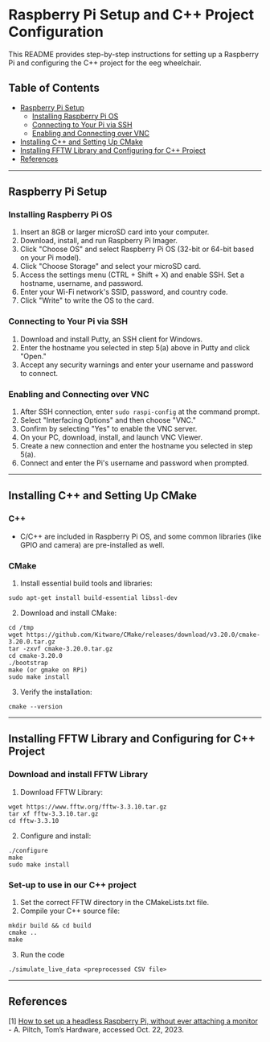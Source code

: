 # Raspberry Pi Setup and C++ Project Configuration

This README provides step-by-step instructions for setting up a Raspberry Pi and configuring the C++ project for the eeg wheelchair.

## Table of Contents

- [Raspberry Pi Setup](#raspberry-pi-setup)
  - [Installing Raspberry Pi OS](#installing-raspberry-pi-os)
  - [Connecting to Your Pi via SSH](#connecting-to-your-pi-via-ssh)
  - [Enabling and Connecting over VNC](#enabling-and-connecting-over-vnc)
- [Installing C++ and Setting Up CMake](#installing-c-and-setting-up-cmake)
- [Installing FFTW Library and Configuring for C++ Project](#installing-fftw-library-and-configuring-for-c-project)
- [References](#references)

---

## Raspberry Pi Setup

### Installing Raspberry Pi OS

1. Insert an 8GB or larger microSD card into your computer.
2. Download, install, and run Raspberry Pi Imager.
3. Click "Choose OS" and select Raspberry Pi OS (32-bit or 64-bit based on your Pi model).
4. Click "Choose Storage" and select your microSD card.
5. Access the settings menu (CTRL + Shift + X) and enable SSH. Set a hostname, username, and password.
6. Enter your Wi-Fi network's SSID, password, and country code.
7. Click "Write" to write the OS to the card.

### Connecting to Your Pi via SSH

1. Download and install Putty, an SSH client for Windows.
2. Enter the hostname you selected in step 5(a) above in Putty and click "Open."
3. Accept any security warnings and enter your username and password to connect.

### Enabling and Connecting over VNC

1. After SSH connection, enter `sudo raspi-config` at the command prompt.
2. Select "Interfacing Options" and then choose "VNC."
3. Confirm by selecting "Yes" to enable the VNC server.
4. On your PC, download, install, and launch VNC Viewer.
5. Create a new connection and enter the hostname you selected in step 5(a).
6. Connect and enter the Pi's username and password when prompted.

---

## Installing C++ and Setting Up CMake

### C++

- C/C++ are included in Raspberry Pi OS, and some common libraries (like GPIO and camera) are pre-installed as well.

### CMake

1. Install essential build tools and libraries:
```
sudo apt-get install build-essential libssl-dev
```

2. Download and install CMake:
```
cd /tmp
wget https://github.com/Kitware/CMake/releases/download/v3.20.0/cmake-3.20.0.tar.gz
tar -zxvf cmake-3.20.0.tar.gz
cd cmake-3.20.0
./bootstrap
make (or gmake on RPi)
sudo make install
```

3. Verify the installation:
```
cmake --version
```

---

## Installing FFTW Library and Configuring for C++ Project

### Download and install FFTW Library

1. Download FFTW Library:
```
wget https://www.fftw.org/fftw-3.3.10.tar.gz
tar xf fftw-3.3.10.tar.gz
cd fftw-3.3.10
```

2. Configure and install:
```
./configure
make
sudo make install
```

### Set-up to use in our C++ project

1. Set the correct FFTW directory in the CMakeLists.txt file.<br />
2. Compile your C++ source file:
```
mkdir build && cd build
cmake ..
make
```
3. Run the code
```
./simulate_live_data <preprocessed CSV file>
```

---

## References

[1] [How to set up a headless Raspberry Pi, without ever attaching a monitor](https://www.tomshardware.com/reviews/raspberry-pi-headless-setup-how-to,6028.html) - A. Piltch, Tom’s Hardware, accessed Oct. 22, 2023.

